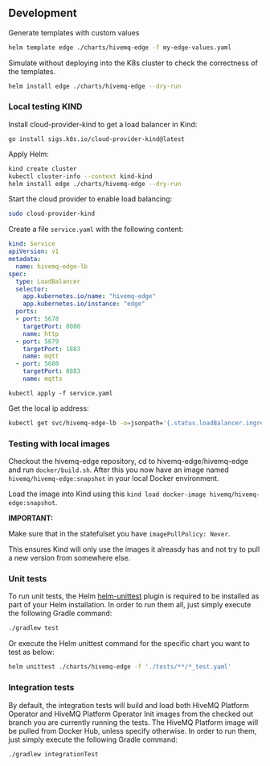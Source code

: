 ## Development

Generate templates with custom values

```bash
helm template edge ./charts/hivemq-edge -f my-edge-values.yaml
```

Simulate without deploying into the K8s cluster to check the correctness of the templates.


```bash
helm install edge ./charts/hivemq-edge --dry-run
```

### Local testing KIND

Install cloud-provider-kind to get a load balancer in Kind:
```
go install sigs.k8s.io/cloud-provider-kind@latest
```

Apply Helm:

```bash
kind create cluster
kubectl cluster-info --context kind-kind
helm install edge ./charts/hivemq-edge --dry-run 
```

Start the cloud provider to enable load balancing:

```bash
sudo cloud-provider-kind
```

Create a file `service.yaml` with the following content:

```yaml
kind: Service
apiVersion: v1
metadata:
  name: hivemq-edge-lb
spec:
  type: LoadBalancer
  selector:
    app.kubernetes.io/name: "hivemq-edge"
    app.kubernetes.io/instance: "edge"
  ports:
  - port: 5678
    targetPort: 8080
    name: http
  - port: 5679
    targetPort: 1883
    name: mqtt
  - port: 5680
    targetPort: 8883
    name: mqtts
```

```
kubectl apply -f service.yaml
```

Get the local ip address:
```bash
kubectl get svc/hivemq-edge-lb -o=jsonpath='{.status.loadBalancer.ingress[0].ip}'
```

### Testing with local images

Checkout the hivemq-edge repository, cd to hivemq-edge/hivemq-edge and run `docker/build.sh`.
After this you now have an image named `hivemq/hivemq-edge:snapshot` in your local Docker environment.

Load the image into Kind using this `kind load docker-image hivemq/hivemq-edge:snapshot`.

**IMPORTANT:**

Make sure that in the statefulset you have `imagePullPolicy: Never`.

This ensures Kind will only use the images it alreasdy has and not try to pull a new version from somewhere else.

### Unit tests
To run unit tests, the Helm [helm-unittest](https://github.com/helm-unittest/helm-unittest?tab=readme-ov-file#helm-unittest) plugin is required to be installed as part of your Helm installation.
In order to run them all, just simply execute the following Gradle command:

```bash
./gradlew test
```

Or execute the Helm unittest command for the specific chart you want to test as below:
```bash
helm unittest ./charts/hivemq-edge -f './tests/**/*_test.yaml'
```

### Integration tests

By default, the integration tests will build and load both HiveMQ Platform Operator and HiveMQ Platform Operator Init images from the checked out branch you are currently running the tests. The HiveMQ Platform image will be pulled from Docker Hub, unless specify otherwise.
In order to run them, just simply execute the following Gradle command:

```bash
./gradlew integrationTest
```
